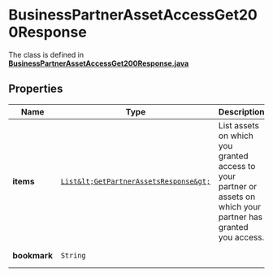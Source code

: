 

# BusinessPartnerAssetAccessGet200Response

The class is defined in **[BusinessPartnerAssetAccessGet200Response.java](../../src/main/java/org/openapitools/model/BusinessPartnerAssetAccessGet200Response.java)**

## Properties

Name | Type | Description | Notes
------------ | ------------- | ------------- | -------------
**items** | [`List&lt;GetPartnerAssetsResponse&gt;`](GetPartnerAssetsResponse.md) | List assets on which you granted access to your partner or assets on which your partner has granted you access. | 
**bookmark** | `String` |  |  [optional property]




